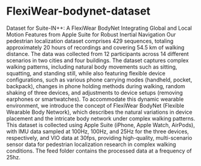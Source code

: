 # FlexiWear-bodynet-dataset
Dataset for Suite-IN++: A FlexiWear BodyNet Integrating Global and Local Motion Features from Apple Suite for Robust Inertial Navigation
Our pedestrian localization dataset comprises 429 sequences, totaling approximately 20 hours of recordings and covering 54.5 km of walking distance. The data was collected from 12 participants across 14 different scenarios in two cities and four buildings. The dataset captures complex walking patterns, including natural body movements such as sitting, squatting, and standing still, while also featuring flexible device configurations, such as various phone carrying modes (handheld, pocket, backpack), changes in phone holding methods during walking, random shaking of three devices, and adjustments to device setups (removing earphones or smartwatches). To accommodate this dynamic wearable environment, we introduce the concept of FlexiWear BodyNet (Flexible Wearable Body Network), which describes the natural variations in device placement and the intricate body network under complex walking patterns. This dataset is collected using Apple Suite (iPhone, Apple Watch, AirPods), with IMU data sampled at 100Hz, 100Hz, and 25Hz for the three devices, respectively, and VIO data at 30fps, providing high-quality, multi-scenario sensor data for pedestrian localization research in complex walking conditions.
The feed folder contains the processed data at a frequency of 25hz.
